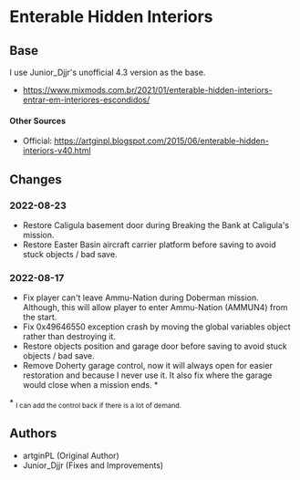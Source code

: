 # Enterable Hidden Interiors

## Base

I use Junior_Djjr's unofficial 4.3 version as the base.

- https://www.mixmods.com.br/2021/01/enterable-hidden-interiors-entrar-em-interiores-escondidos/

#### Other Sources

- Official: https://artginpl.blogspot.com/2015/06/enterable-hidden-interiors-v40.html

## Changes

### 2022-08-23

- Restore Caligula basement door during Breaking the Bank at Caligula's mission.
- Restore Easter Basin aircraft carrier platform before saving to avoid stuck objects / bad save.

### 2022-08-17

- Fix player can't leave Ammu-Nation during Doberman mission. Although, this will allow player to enter Ammu-Nation (AMMUN4) from the start.
- Fix 0x49646550 exception crash by moving the global variables object rather than destroying it.
- Restore objects position and garage door before saving to avoid stuck objects / bad save.
- Remove Doherty garage control, now it will always open for easier restoration and because I never use it. It also fix where the garage would close when a mission ends. *

\* <sub>I can add the control back if there is a lot of demand.</sub>

## Authors

- artginPL (Original Author)
- Junior_Djjr (Fixes and Improvements)
